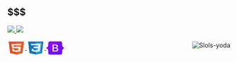 ## $$$
 <div>
  <a href="https://github.com/slolstrix">
  <img height="145em" src="https://github-readme-stats.vercel.app/api?username=slolstrix&show_icons=true&theme=midnight-purple&include_all_commits=true&count_private=true"/>
  <img height="145em" src="https://github-readme-stats.vercel.app/api/top-langs/?username=slolstrix&layout=compact&langs_count=7&theme=midnight-purple"/>
</div>
<div style="display: inline_block"><br>
  <img align="center" alt="Slols-HTML" height="30" width="40" src="https://raw.githubusercontent.com/devicons/devicon/master/icons/html5/html5-original.svg">
  <img align="center" alt="Slols-CSS" height="30" width="40" src="https://raw.githubusercontent.com/devicons/devicon/master/icons/css3/css3-original.svg">
  <img align="center" alt="Slols-CSS" height="30" width="40" src="https://github.com/devicons/devicon/blob/master/icons/bootstrap/bootstrap-original.svg">
  <img align="right" alt="Slols-yoda" src="https://images6.fanpop.com/image/photos/43600000/The-Child-in-The-Mandalorian-Chapter-10-The-Passenger-the-mandalorian-43625462-300-278.gif">
  
</div>
  
  ##
 
</div>

